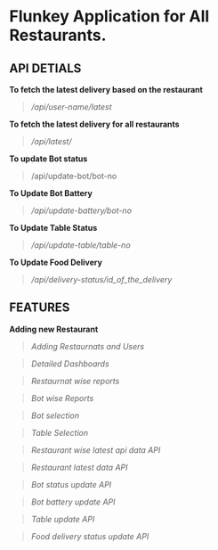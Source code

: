 # Flunkey Application for All Restaurants.

## API DETIALS

**To fetch the latest delivery based on the restaurant**

>_/api/user-name/latest_

**To fetch the latest delivery for all restaurants**
>_/api/latest/_

**To update Bot status**
> /api/update-bot/bot-no


**To Update Bot Battery**
>_/api/update-battery/bot-no_

**To Update Table Status**
>_/api/update-table/table-no_

**To Update Food Delivery**
>_/api/delivery-status/id_of_the_delivery_


## FEATURES

**Adding new Restaurant**

>_Adding Restaurnats and Users_

>_Detailed Dashboards_

>_Restaurnat wise reports_

>_Bot wise Reports_

>_Bot selection_

>_Table Selection_

>_Restaurant wise latest api data API_

>_Restaurant latest data API_

>_Bot status update API_

>_Bot battery update API_

>_Table update API_

>_Food delivery status update API_





